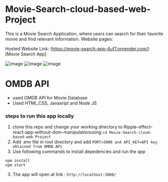 # Movie-Search-cloud-based-web-Project
This is a Movie Search Application, where users can search for their favorite movie and find relevant information.
Website pages:

Hosted Website Link: (https://movie-search-app-4uf7.onrender.com/)[Movie Search App]

![image](https://user-images.githubusercontent.com/39264542/114423305-ad6e6f80-9bd4-11eb-8568-4367ec77520f.png)
![image](https://user-images.githubusercontent.com/39264542/114423370-bfe8a900-9bd4-11eb-9cd1-60f0465f031b.png)
![image](https://user-images.githubusercontent.com/39264542/114423452-d1ca4c00-9bd4-11eb-9b1a-8d65def42b74.png)

# OMDB API
- used OMDB API for Movie Database
- Used HTML,CSS, Javasript and Node JS

### steps to run this app locally
1. clone this repo and change your working directory to Ripple-effect-react-app-without-dom-manipulationusing `cd Movie-Search-cloud-based-web-Project`
2. Add .env file in root directory and add `PORT=3000 and API_KEY=API key obtained from OMDB API`
3. Use following commands to install depedencies and run the app
```
npm install
npm start
```
3. The app will open at link :  `http://localhost:3000/`


